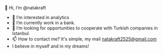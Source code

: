 👋 Hi, I’m @natakraft
- 👀 I’m interested in analytics
- 🌱 I’m currently work in a bank.
- 💞️ I’m looking  for opportunities to cooperate with Turkish companies in Istanbul.
- 📫 How to contact me? It's simple, my mail natakraft2525@gmail.com
- I believe in myself and in my dreams!
<!---
natakraft/natakraft is a ✨ special ✨ repository because its `README.md` (this file) appears on your GitHub profile.
You can click the Preview link to take a look at your changes.
--->
